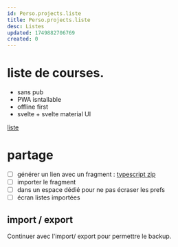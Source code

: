 ```yaml
---
id: Perso.projects.liste
title: Perso.projects.liste
desc: Listes
updated: 1749882706769
created: 0
---
```

# liste de courses.

* sans pub
* PWA isntallable
* offline first
* svelte + svelte material UI

[liste](https://liste-de-courses.pages.dev/)

# partage

* [ ] générer un lien avec un fragment : [typescript zip](https://gist.github.com/b3b00/54c6c8e7ad49807955e9eab2ec7e601d)
* [ ] importer le fragment
* [ ] dans un espace dédié pour ne pas écraser les prefs
* [ ] écran listes importées

## import / export

Continuer avec l'import/ export pour permettre le backup.

